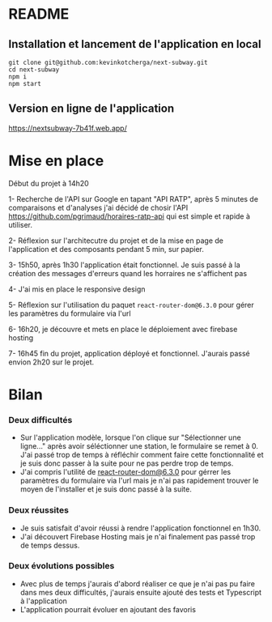 # README

## Installation et lancement de l'application en local 

```
git clone git@github.com:kevinkotcherga/next-subway.git
cd next-subway
npm i
npm start
```

## Version en ligne de l'application
https://nextsubway-7b41f.web.app/

# Mise en place

Début du projet à 14h20 

1- Recherche de l'API sur Google en tapant "API RATP", après 5 minutes de comparaisons et d'analyses j'ai décidé de chosir l'API https://github.com/pgrimaud/horaires-ratp-api qui est simple et rapide à utiliser.

2- Réflexion sur l'architecutre du projet et de la mise en page de l'application et des composants pendant 5 min, sur papier.

3- 15h50, après 1h30 l'application était fonctionnel. Je suis passé à la création des messages d'erreurs quand les horraires ne s'affichent pas

4- J'ai mis en place le responsive design 

5- Réflexion sur l'utilisation du paquet `react-router-dom@6.3.0` pour gérer les paramètres du formulaire via l'url

6- 16h20, je découvre et mets en place le déploiement avec firebase hosting

7- 16h45 fin du projet, application déployé et fonctionnel. J'aurais passé envion 2h20 sur le projet.

# Bilan

### Deux difficultés
- Sur l'application modèle, lorsque l'on clique sur "Sélectionner une ligne..." après avoir séléctionner une station, le formulaire se remet à 0. J'ai passé trop de temps à réfléchir comment faire cette fonctionnalité et je suis donc passer à la suite pour ne pas perdre trop de temps.
- J'ai compris l'utilité de react-router-dom@6.3.0 pour gérrer les paramètres du formulaire via l'url mais je n'ai pas rapidement trouver le moyen de l'installer et je suis donc passé à la suite.

### Deux réussites
- Je suis satisfait d'avoir réussi à rendre l'application fonctionnel en 1h30.
- J'ai découvert Firebase Hosting mais je n'ai finalement pas passé trop de temps dessus.

### Deux évolutions possibles
- Avec plus de temps j'aurais d'abord réaliser ce que je n'ai pas pu faire dans mes deux difficultés, j'aurais ensuite ajouté des tests et Typescript à l'application
- L'application pourrait évoluer en ajoutant des favoris 
